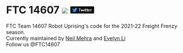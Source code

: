 # FTC 14607 <img src=https://img.shields.io/github/workflow/status/14607/FTC_14607/CI> [![twitter](./res/fixeddarktwitterlogo.png)](https://twitter.com/ftc14607)

FTC Team 14607 Robot Uprising's code for the 2021-22 Freight Frenzy season.  
Currently maintained by [Neil Mehra](https://github.com/AsianKoala) and [Evelyn Li](https://github.com/2024eli)  
Follow us @FTC14607
